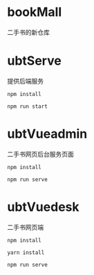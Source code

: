 # bookMall

二手书的新仓库

# ubtServe

提供后端服务

```
npm install
```

```
npm run start
```

# ubtVueadmin

二手书网页后台服务页面

```
npm install
```

```
npm run serve
```

# ubtVuedesk

二手书网页端

```
npm install
```

```
yarn install
```

```
npm run serve
```
